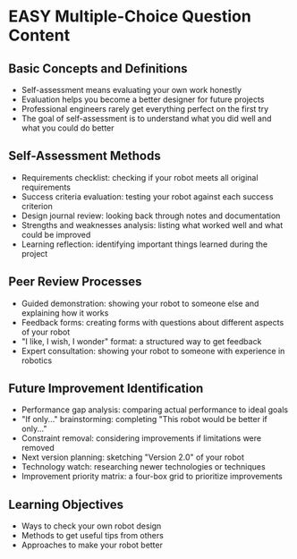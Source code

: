 # EASY Multiple-Choice Question Content

## Basic Concepts and Definitions
- Self-assessment means evaluating your own work honestly
- Evaluation helps you become a better designer for future projects
- Professional engineers rarely get everything perfect on the first try
- The goal of self-assessment is to understand what you did well and what you could do better

## Self-Assessment Methods
- Requirements checklist: checking if your robot meets all original requirements
- Success criteria evaluation: testing your robot against each success criterion
- Design journal review: looking back through notes and documentation
- Strengths and weaknesses analysis: listing what worked well and what could be improved
- Learning reflection: identifying important things learned during the project

## Peer Review Processes
- Guided demonstration: showing your robot to someone else and explaining how it works
- Feedback forms: creating forms with questions about different aspects of your robot
- "I like, I wish, I wonder" format: a structured way to get feedback
- Expert consultation: showing your robot to someone with experience in robotics

## Future Improvement Identification
- Performance gap analysis: comparing actual performance to ideal goals
- "If only..." brainstorming: completing "This robot would be better if only..."
- Constraint removal: considering improvements if limitations were removed
- Next version planning: sketching "Version 2.0" of your robot
- Technology watch: researching newer technologies or techniques
- Improvement priority matrix: a four-box grid to prioritize improvements

## Learning Objectives
- Ways to check your own robot design
- Methods to get useful tips from others
- Approaches to make your robot better
